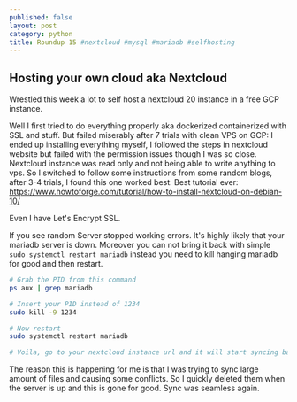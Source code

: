 ```yaml
---
published: false
layout: post
category: python
title: Roundup 15 #nextcloud #mysql #mariadb #selfhosting 
---
```


## Hosting your own cloud aka Nextcloud

Wrestled this week a lot to self host a nextcloud 20 instance in a free GCP instance.

Well I first tried to do everything properly aka dockerized containerized with SSL and stuff. But failed miserably after 7 trials with clean VPS on GCP:
I ended up installing everything myself, I followed the steps in nextcloud website but failed with the permission issues though I was so close. Nextcloud instance was read only and not being able to write anything to vps.
So I switched to follow some instructions from some random blogs, after 3-4 trials, I found this one worked best:
Best tutorial ever: https://www.howtoforge.com/tutorial/how-to-install-nextcloud-on-debian-10/

Even I have Let's Encrypt SSL.

If you see random Server stopped working errors. It's highly likely that your mariadb server is down. Moreover you can not bring it back with simple `sudo systemctl restart mariadb` instead you need to kill hanging mariadb for good and then restart.


```bash
# Grab the PID from this command
ps aux | grep mariadb

# Insert your PID instead of 1234
sudo kill -9 1234 

# Now restart
sudo systemctl restart mariadb

# Voila, go to your nextcloud instance url and it will start syncing back.
```

The reason this is happening for me is that I was trying to sync large amount of files and causing some conflicts. So I quickly deleted them when the server is up and this is gone for good. Sync was seamless again.

##